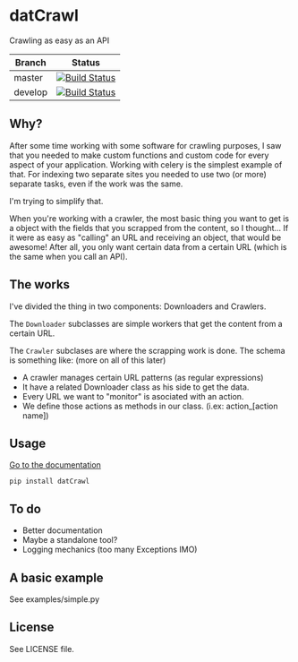 datCrawl
========
Crawling as easy as an API


Branch | Status
------ | ------
master | [![Build Status](https://api.travis-ci.org/fmartingr/datCrawl.png)](https://travis-ci.org/fmartingr/datCrawl)
develop | [![Build Status](https://api.travis-ci.org/fmartingr/datCrawl.png?branch=develop)](https://travis-ci.org/fmartingr/datCrawl)

## Why?
After some time working with some software for crawling purposes, I saw that you needed to make custom functions and custom code for every aspect of your application. Working with celery is the simplest example of that. For indexing two separate sites you needed to use two (or more) separate tasks, even if the work was the same.

I'm trying to simplify that.

When you're working with a crawler, the most basic thing you want to get is a object with the fields that you scrapped from the content, so I thought... If it were as easy as "calling" an URL and receiving an object, that would be awesome! After all, you only want certain data from a certain URL (which is the same when you call an API).

## The works
I've divided the thing in two components: Downloaders and Crawlers.

The `Downloader` subclasses are simple workers that get the content from a certain URL.

The `Crawler` subclases are where the scrapping work is done. The schema is something like: (more on all of this later)

- A crawler manages certain URL patterns (as regular expressions)
- It have a related Downloader class as his side to get the data.
- Every URL we want to "monitor" is asociated with an action.
- We define those actions as methods in our class. (i.ex: action_[action name])

## Usage

[Go to the documentation](http://datcrawl.readthedocs.org)

```
pip install datCrawl
```

## To do

- Better documentation
- Maybe a standalone tool?
- Logging mechanics (too many Exceptions IMO)

## A basic example

See examples/simple.py

## License

See LICENSE file.
